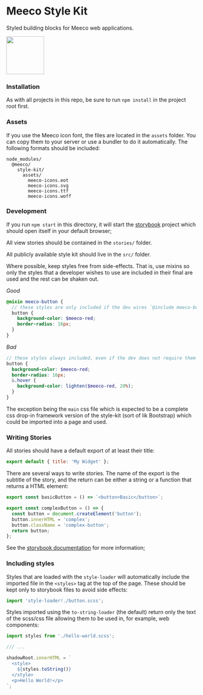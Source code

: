 # Meeco Style Kit

Styled building blocks for Meeco web applications.

<img width="100px" src="https://uploads-ssl.webflow.com/5cd5168c6c861f4fc7cfe969/5ddcaba04d724676d8758927_Meeco-Logo-2019-Circle-RGB.svg">

### Installation

As with all projects in this repo, be sure to run `npm install` in the project root first.

### Assets

If you use the Meeco icon font, the files are located in the `assets` folder. You can copy them to your server or use a bundler to do it automatically. The following formats should be included:

```
node_modules/
  @meeco/
    style-kit/
      assets/
        meeco-icons.eot
        meeco-icons.svg
        meeco-icons.ttf
        meeco-icons.woff
```

### Development

If you run `npm start` in this directory, it will start the [storybook](https://storybook.js.org/) project which should open itself in your default browser;

All view stories should be contained in the `stories/` folder.

All publicly available style kit should live in the `src/` folder.

Where possible, keep styles free from side-effects. That is, use mixins so only the styles that a developer wishes to use are included in their final are used and the rest can be shaken out.

_Good_

```scss
@mixin meeco-button {
  // these styles are only included if the dev wires `@include meeco-button`
  button {
    background-color: $meeco-red;
    border-radius: 16px;
  }
}
```

_Bad_

```scss
// these styles always included, even if the dev does not require them
button {
  background-color: $meeco-red;
  border-radius: 16px;
  &.hover {
    background-color: lighten($meeco-red, 20%);
  }
}
```

The exception being the `main` css file which is expected to be a complete css drop-in framework version of the style-kit (sort of lik Bootstrap) which could be imported into a page and used.

### Writing Stories

All stories should have a default export of at least their title:

```js
export default { title: 'My Widget' };
```

There are several ways to write stories. The name of the export is the subtitle of the story, and the return can be either a string or a function that returns a HTML element:

```js
export const basicButton = () => `<button>Basic</button>`;

export const complexButton = () => {
  const button = document.createElement('button');
  button.innerHTML = 'complex';
  button.className = 'complex-button';
  return button;
};
```

See the [storybook documentation](https://storybook.js.org/docs/basics/writing-stories/) for more information;

### Including styles

Styles that are loaded with the `style-loader` will automatically include the imported file in the `<styles>` tag at the top of the page. These should be kept only to storybook files to avoid side effects:

```js
import 'style-loader!./button.scss';
```

Styles imported using the `to-string-loader` (the default) return only the text of the scss/css file allowing them to be used in, for example, web components:

```js
import styles from './hello-world.scss';

/// ...

shadowRoot.innerHTML = `
  <style>
    ${styles.toString()}
  </style>
  <p>Hello World!</p>
`;
```
